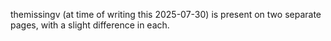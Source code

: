 themissingv (at time of writing this 2025-07-30) is present on two separate pages, with a slight difference in each. 

